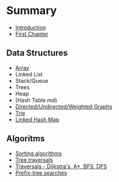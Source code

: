 # Summary

* [Introduction](README.md)
* [First Chapter](chapter1.md)

## Data Structures
* [Array](array.md)
* Linked List
* Stack\/Queue
* Trees 
* Heap
* [Hash Table.md)
* [Directed\/Undirected\/Weighted Graphs](directedundirectedweighted-graphs.md)
* [Trie ](trie.md)
* [Linked Hash Map](linked-hash-map.md)

## Algoritms
* [Sorting algorithms](sorting-algorithmsmd.md)
* [Tree traversals](tree-traversals.md)
* [Traversals - Dijkstra's, A\*, BFS, DFS](traversals---dijkstras-a-bfs-dfs.md)
* [Prefix-tree searches](all-the-prefix-tree-searches.md)

